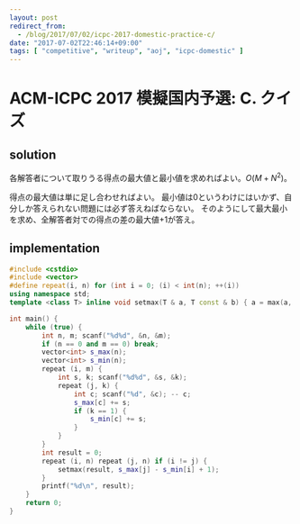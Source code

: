 ```yaml
---
layout: post
redirect_from:
  - /blog/2017/07/02/icpc-2017-domestic-practice-c/
date: "2017-07-02T22:46:14+09:00"
tags: [ "competitive", "writeup", "aoj", "icpc-domestic" ]
---
```


# ACM-ICPC 2017 模擬国内予選: C. クイズ

## solution

各解答者について取りうる得点の最大値と最小値を求めればよい。$O(M + N^2)$。

得点の最大値は単に足し合わせればよい。
最小値は$0$というわけにはいかず、自分しか答えられない問題には必ず答えねばならない。
そのようにして最大最小を求め、全解答者対での得点の差の最大値$+1$が答え。

## implementation

``` c++
#include <cstdio>
#include <vector>
#define repeat(i, n) for (int i = 0; (i) < int(n); ++(i))
using namespace std;
template <class T> inline void setmax(T & a, T const & b) { a = max(a, b); }

int main() {
    while (true) {
        int n, m; scanf("%d%d", &n, &m);
        if (n == 0 and m == 0) break;
        vector<int> s_max(n);
        vector<int> s_min(n);
        repeat (i, m) {
            int s, k; scanf("%d%d", &s, &k);
            repeat (j, k) {
                int c; scanf("%d", &c); -- c;
                s_max[c] += s;
                if (k == 1) {
                    s_min[c] += s;
                }
            }
        }
        int result = 0;
        repeat (i, n) repeat (j, n) if (i != j) {
            setmax(result, s_max[j] - s_min[i] + 1);
        }
        printf("%d\n", result);
    }
    return 0;
}
```
